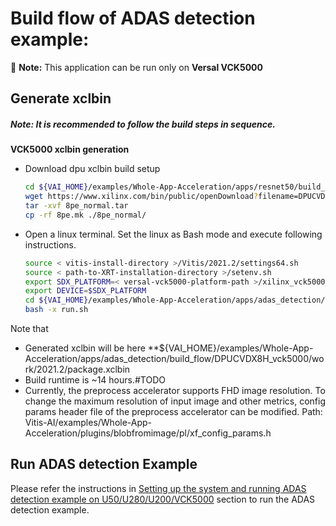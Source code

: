 # Build flow  of ADAS detection example: 
:pushpin: **Note:** This application can be run only on **Versal VCK5000**

## Generate xclbin

##### **Note:** It is recommended to follow the build steps in sequence.

**VCK5000 xclbin generation**
* Download dpu xclbin build setup
    ```sh
    cd ${VAI_HOME}/examples/Whole-App-Acceleration/apps/resnet50/build_flow/DPUCVDX8H_vck5000
    wget https://www.xilinx.com/bin/public/openDownload?filename=DPUCVDX8H_8pe_normal.tar.gz#TODO
    tar -xvf 8pe_normal.tar
	cp -rf 8pe.mk ./8pe_normal/
    ```

* Open a linux terminal. Set the linux as Bash mode and execute following instructions.
    ```sh
    source < vitis-install-directory >/Vitis/2021.2/settings64.sh
    source < path-to-XRT-installation-directory >/setenv.sh
    export SDX_PLATFORM=< versal-vck5000-platform-path >/xilinx_vck5000_gen3x16_xdma_1_202110_1/xilinx_vck5000_gen3x16_xdma_1_202110_1.xpfm
    export DEVICE=$SDX_PLATFORM
    cd ${VAI_HOME}/examples/Whole-App-Acceleration/apps/adas_detection/build_flow/DPUCVDX8H_vck5000
    bash -x run.sh
    ```

Note that 
- Generated xclbin will be here **${VAI_HOME}/examples/Whole-App-Acceleration/apps/adas_detection/build_flow/DPUCVDX8H_vck5000/work/2021.2/package.xclbin
- Build runtime is ~14 hours.#TODO
- Currently, the preprocess accelerator supports FHD image resolution. To change the maximum resolution of input image and other metrics, config params header file of the preprocess accelerator can be modified. Path: Vitis-AI/examples/Whole-App-Acceleration/plugins/blobfromimage/pl/xf_config_params.h

## Run ADAS detection Example
Please refer the instructions in [Setting up the system and running ADAS detection example on U50/U280/U200/VCK5000](../../README.md#setting-up-the-system-and-running-adas-detection-example-on-u50u280u200vck5000) section to run the ADAS detection example.
